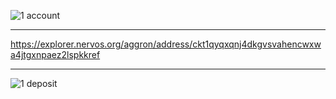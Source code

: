 ![1 account](https://user-images.githubusercontent.com/86808313/128810237-e0ffb605-a11c-4933-947e-0ac9a2c269a9.PNG)

---

https://explorer.nervos.org/aggron/address/ckt1qyqxqnj4dkgvsvahencwxwa4jtgxnpaez2lspkkref

---

![1 deposit](https://user-images.githubusercontent.com/86808313/128810240-e02fe6b7-49b1-4045-951c-26d7a6e1c4f2.PNG)
